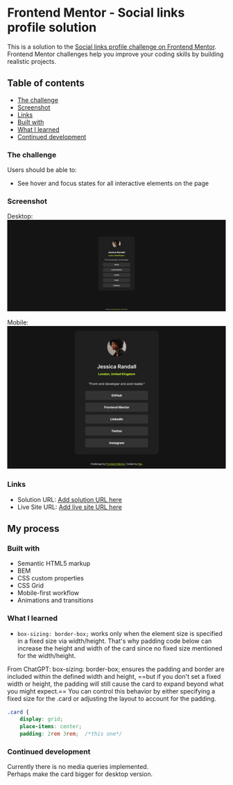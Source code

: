 # Frontend Mentor - Social links profile solution

This is a solution to the [Social links profile challenge on Frontend Mentor](https://www.frontendmentor.io/challenges/social-links-profile-UG32l9m6dQ). Frontend Mentor challenges help you improve your coding skills by building realistic projects. 

## Table of contents

  - [The challenge](#the-challenge)
  - [Screenshot](#screenshot)
  - [Links](#links)
  - [Built with](#built-with)
  - [What I learned](#what-i-learned)
  - [Continued development](#continued-development)




### The challenge

Users should be able to:

- See hover and focus states for all interactive elements on the page

### Screenshot
Desktop:
![](./Screenshot%202024-12-31%20at%2020-58-24%20Frontend%20Mentor%20Social%20links%20profile.png)

Mobile: 
![](./Screenshot%202024-12-31%20at%2020-59-47%20Frontend%20Mentor%20Social%20links%20profile.png)

### Links

- Solution URL: [Add solution URL here](https://www.frontendmentor.io/solutions/social-links-profile-with-little-animations-0WwPfoTYBx)
- Live Site URL: [Add live site URL here](https://social-links-profile-raysh4n.netlify.app/)

## My process


### Built with

- Semantic HTML5 markup
- BEM
- CSS custom properties
- CSS Grid
- Mobile-first workflow
- Animations and transitions

### What I learned


- `box-sizing: border-box;` works only when the element size is specified in a fixed size via width/height. That's why padding code below can increase the height and width of the card since no fixed size mentioned for the width/height. 


From ChatGPT: 
box-sizing: border-box; ensures the padding and border are included within the defined width and height, ==but if you don't set a fixed width or height, the padding will still cause the card to expand beyond what you might expect.== You can control this behavior by either specifying a fixed size for the .card or adjusting the layout to account for the padding.


```css
.card {
    display: grid;
    place-items: center; 
    padding: 2rem 3rem;  /*this one*/
```


### Continued development
Currently there is no media queries implemented.  
Perhaps make the card bigger for desktop version. 





